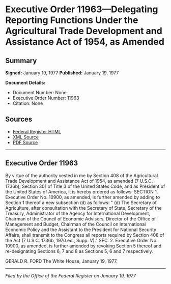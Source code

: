 # Executive Order 11963—Delegating Reporting Functions Under the Agricultural Trade Development and Assistance Act of 1954, as Amended

## Summary

**Signed:** January 19, 1977
**Published:** January 19, 1977

**Document Details:**
- Document Number: None
- Executive Order Number: 11963
- Citation: None

## Sources
- [Federal Register HTML](https://www.presidency.ucsb.edu/documents/executive-order-11963-delegating-reporting-functions-under-the-agricultural-trade)
- [XML Source](None)
- [PDF Source](None)

---

## Executive Order 11963

By virtue of the authority vested in me by Section 408 of the Agricultural Trade Development and Assistance Act of 1954, as amended (7 U.S.C. 1736b), Section 301 of Title 3 of the United States Code, and as President of the United States of America, it is hereby ordered as follows:
SECTION 1. Executive Order No. 10900, as amended, is further amended by adding to Section 1 thereof a new subsection (d) as follows:
" (d) The Secretary of Agriculture, after consultation with the Secretary of State, Secretary of the Treasury, Administrator of the Agency for International Development, Chairman of the Council of Economic Advisers, Director of the Office of Management and Budget, Chairman of the Council on International Economic Policy and the Assistant to the President for National Security Affairs, shall transmit to the Congress all reports required by Section 408 of the Act (7 U.S.C. 1736b, 1970 ed., Supp. V)."
SEC. 2. Executive Order No. 10900, as amended, is further amended by revoking Section 5 thereof and re-designating Sections 6, 7 and 8 as Sections 5, 6 and 7 respectively.

GERALD R. FORD
The White House,
January 19, 1977.

---

*Filed by the Office of the Federal Register on January 19, 1977*
